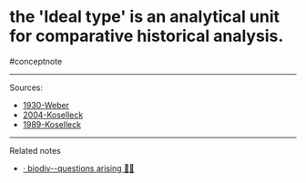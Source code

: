 # the 'Ideal type' is an analytical unit for comparative historical analysis.
#conceptnote 


---
Sources: 
- [1930-Weber](1930-Weber.md)
- [2004-Koselleck](2004-Koselleck.md)
- [1989-Koselleck](1989-Koselleck.md)

---

Related notes
- [· biodiv--questions arising ☝🏻](·%20biodiv--questions%20arising%20☝🏻.md)

